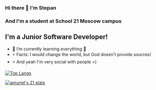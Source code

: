 ### Hi there 👋 I'm Stepan 
### And I'm a student at School 21 Moscow campus

## I'm a Junior Software Developer! 

- 🌱 I’m currently learning everything 🤣
- ⚡ Facts: I would change the world, but God doesn't provide sources! 
- ⚡ And yeah I'm very social with people =)

[![Top Langs](https://github-readme-stats.vercel.app/api/top-langs/?username=ASM717&layout=compact&show_icons=true&theme=radical)](https://github.com/anuraghazra/github-readme-stats)

 [![amuriel's 21 stats](https://badge42.herokuapp.com/api/stats/amuriel?darkmode=true)](https://github.com/JaeSeoKim/badge42)

